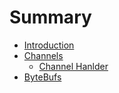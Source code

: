 # Summary

* [Introduction](README.md)
* [Channels](/Channels.md)
  * [Channel Hanlder](Channels.md#channel-handler)
* [ByteBufs](Bytebufs.md)


